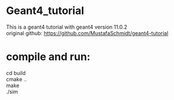 # Geant4_tutorial
This is a geant4 tutorial with geant4 version 11.0.2  
original github: https://github.com/MustafaSchmidt/geant4-tutorial  
# compile and run:  
cd build  
cmake ..  
make  
./sim     

